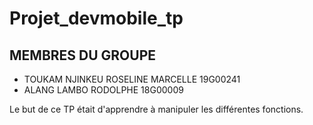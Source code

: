 # Projet_devmobile_tp
## MEMBRES DU GROUPE
- TOUKAM NJINKEU ROSELINE MARCELLE 19G00241
- ALANG LAMBO RODOLPHE 18G00009

Le but de ce TP était d'apprendre à manipuler les différentes fonctions.